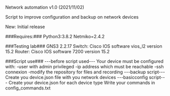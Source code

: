 Network automation v1.0 (2021/11/02)

Script to improve configuration and backup on network devices

New:
Initial release

###Requires:###
Python3:3.8.2
Netmiko=2.4.2

###Testing lab###
GNS3 2.2.17
Switch: Cisco IOS software vios_l2 version 15.2
Router: Cisco IOS software 7200 version 15.2

###Script use###
---before script used---
Your device must be configured with:
-user with admin privileged
-ip address which must be reachable
-ssh connexion
-modify the repository for files and recording
---backup script---
Create you device.json file with you network devices
---basicconfig script---
Create your device.json for each device type
Write your commands in config_commands.txt
